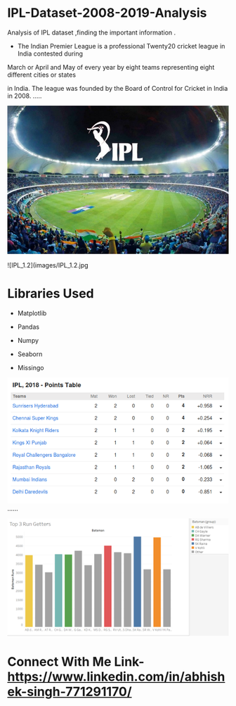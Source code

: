 # IPL-Dataset-2008-2019-Analysis

Analysis of IPL dataset ,finding the important information .

+ The Indian Premier League is a professional Twenty20 cricket league in India contested during

March or April and May of every year by eight teams representing eight different cities or states 

in India. The league was founded by the Board of Control for Cricket in India in 2008.
.....

![image_0](images/image_0.jpg)


![IPL_1.2](images/IPL_1.2.jpg

# Libraries Used

+ Matplotlib

+ Pandas 

+ Numpy

+ Seaborn

+ Missingo

![IPL_1.5](images/IPL_1.5.png)
......

![IPL_1](images/IPL_1.png)

# Connect With Me Link- https://www.linkedin.com/in/abhishek-singh-771291170/
